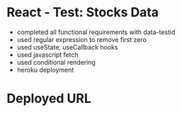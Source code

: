# React - Test: Stocks Data
- completed all functional requirements with data-testid
- used regular expression to remove first zero
- used useState, useCallback hooks
- used javascript fetch
- used conditional rendering
- heroku deployment
# Deployed URL

